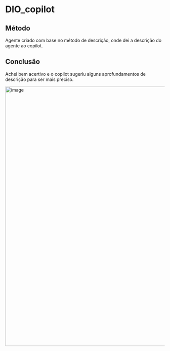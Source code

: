 # DIO_copilot

## Método
Agente criado com base no método de descrição, onde dei a descrição do agente ao copilot.

## Conclusão
Achei bem acertivo e o copilot sugeriu alguns aprofundamentos de descrição para ser mais preciso.


<img width="1812" height="816" alt="image" src="https://github.com/user-attachments/assets/ffa5d354-9530-455e-8430-d82063ab2c2a" />
